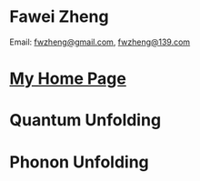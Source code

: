 # Fawei Zheng
  Email: fwzheng@gmail.com,  fwzheng@139.com

# [My Home Page](https://fwzheng.github.io)
# Quantum Unfolding
# Phonon Unfolding

